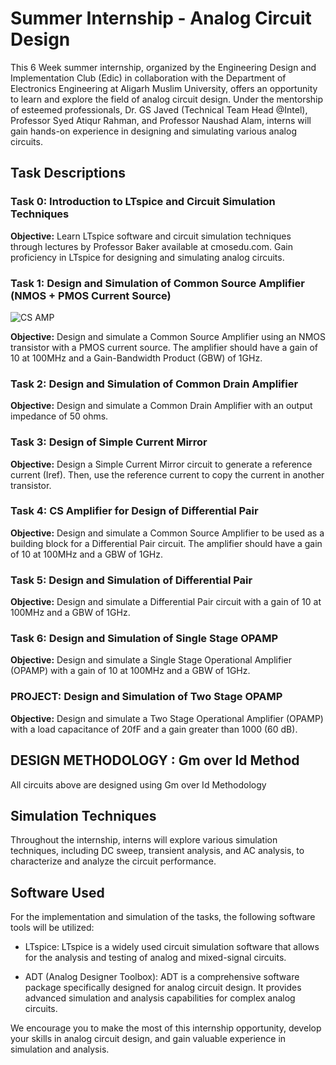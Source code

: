 # Summer Internship - Analog Circuit Design

This 6 Week summer internship, organized by the Engineering Design and Implementation Club (Edic) in collaboration with the Department of Electronics Engineering at Aligarh Muslim University, offers an opportunity to learn and explore the field of analog circuit design. Under the mentorship of esteemed professionals, Dr. GS Javed (Technical Team Head @Intel), Professor Syed Atiqur Rahman, and Professor Naushad Alam, interns will gain hands-on experience in designing and simulating various analog circuits.

## Task Descriptions

### Task 0: Introduction to LTspice and Circuit Simulation Techniques

**Objective:** 
Learn LTspice software and circuit simulation techniques through lectures by Professor Baker available at cmosedu.com. Gain proficiency in LTspice for designing and simulating analog circuits.

### Task 1: Design and Simulation of Common Source Amplifier (NMOS + PMOS Current Source)
![CS AMP](https://github.com/afzalamu/Analog-Design-Internship/blob/main/IMAGES/CSAmp.jpg)

**Objective:** 
Design and simulate a Common Source Amplifier using an NMOS transistor with a PMOS current source. The amplifier should have a gain of 10 at 100MHz and a Gain-Bandwidth Product (GBW) of 1GHz.

### Task 2: Design and Simulation of Common Drain Amplifier

**Objective:** 
Design and simulate a Common Drain Amplifier with an output impedance of 50 ohms.

### Task 3: Design of Simple Current Mirror

**Objective:** 
Design a Simple Current Mirror circuit to generate a reference current (Iref). Then, use the reference current to copy the current in another transistor.

### Task 4: CS Amplifier for Design of Differential Pair

**Objective:** 
Design and simulate a Common Source Amplifier to be used as a building block for a Differential Pair circuit. The amplifier should have a gain of 10 at 100MHz and a GBW of 1GHz.

### Task 5: Design and Simulation of Differential Pair

**Objective:** 
Design and simulate a Differential Pair circuit with a gain of 10 at 100MHz and a GBW of 1GHz.

### Task 6: Design and Simulation of Single Stage OPAMP

**Objective:** 
Design and simulate a Single Stage Operational Amplifier (OPAMP) with a gain of 10 at 100MHz and a GBW of 1GHz.

### PROJECT: Design and Simulation of Two Stage OPAMP

**Objective:** 
Design and simulate a Two Stage Operational Amplifier (OPAMP) with a load capacitance of 20fF and a gain greater than 1000 (60 dB).

## DESIGN METHODOLOGY : Gm over Id Method

All circuits above are designed using Gm over Id Methodology 

## Simulation Techniques

Throughout the internship, interns will explore various simulation techniques, including DC sweep, transient analysis, and AC analysis, to characterize and analyze the circuit performance.

## Software Used

For the implementation and simulation of the tasks, the following software tools will be utilized:

- LTspice: LTspice is a widely used circuit simulation software that allows for the analysis and testing of analog and mixed-signal circuits.

- ADT (Analog Designer Toolbox): ADT is a comprehensive software package specifically designed for analog circuit design. It provides advanced simulation and analysis capabilities for complex analog circuits.

We encourage you to make the most of this internship opportunity, develop your skills in analog circuit design, and gain valuable experience in simulation and analysis.
